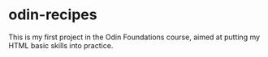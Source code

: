 # odin-recipes
This is my first project in the Odin Foundations course, aimed at putting my HTML basic skills into practice. 

